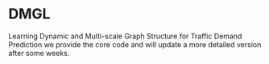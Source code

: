 # DMGL
Learning Dynamic and Multi-scale Graph Structure  for Traffic Demand Prediction
we provide the core code and will update a more detailed version after some weeks.
